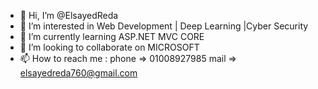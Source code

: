 - 👋 Hi, I’m @ElsayedReda
- 👀 I’m interested in  Web Development | Deep Learning |Cyber Security
- 🌱 I’m currently learning ASP.NET MVC CORE 
- 💞️ I’m looking to collaborate on MICROSOFT
- 📫 How to reach me :
        phone => 01008927985
        mail  => elsayedreda760@gmail.com


<!---
ElsayedReda98/ElsayedReda98 is a ✨ special ✨ repository because its `README.md` (this file) appears on your GitHub profile.
You can click the Preview link to take a look at your changes.
--->
